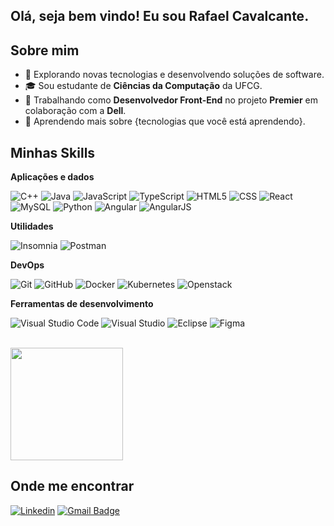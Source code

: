 ## Olá, seja bem vindo! Eu sou **Rafael** **Cavalcante**.

## Sobre mim
- 🤔 Explorando novas tecnologias e desenvolvendo soluções de software.
- 🎓  Sou estudante de **Ciências da Computação** da UFCG.
- 💼 Trabalhando como **Desenvolvedor Front-End** no projeto **Premier** em colaboração com a **Dell**.
- 🌱 Aprendendo mais sobre {tecnologias que você está aprendendo}.

## Minhas Skills

**Aplicações e dados**

![C++](https://img.shields.io/badge/-C++-333333?style=flat&logo=C%2B%2B&logoColor=00599C)
![Java](https://img.shields.io/badge/-Java-333333?style=flat&logo=Java&logoColor=007396)
![JavaScript](https://img.shields.io/badge/-JavaScript-333333?style=flat&logo=javascript)
![TypeScript](https://img.shields.io/badge/-TypeScript-333333?style=flat&logo=typescript)
![HTML5](https://img.shields.io/badge/-HTML5-333333?style=flat&logo=HTML5)
![CSS](https://img.shields.io/badge/-CSS-333333?style=flat&logo=CSS3&logoColor=1572B6)
![React](https://img.shields.io/badge/-React-333333?style=flat&logo=react)
![MySQL](https://img.shields.io/badge/-MySQL-333333?style=flat&logo=mysql)
![Python](https://img.shields.io/badge/-Python-333333)
![Angular](https://img.shields.io/badge/-Angular-333333)
![AngularJS](https://img.shields.io/badge/-AngularJS-333333)


**Utilidades**

![Insomnia](https://img.shields.io/badge/-Insomnia-333333?style=flat&logo=insomnia)
![Postman](https://img.shields.io/badge/-Postman-333333?style=flat&logo=postman)

**DevOps**

![Git](https://img.shields.io/badge/-Git-333333?style=flat&logo=git)
![GitHub](https://img.shields.io/badge/-GitHub-333333?style=flat&logo=github)
![Docker](https://img.shields.io/badge/-Docker-333333?style=flat&logo=docker)
![Kubernetes](https://img.shields.io/badge/-Kubernetes-333333?style=flat&logo=kubernetes)
![Openstack](https://img.shields.io/badge/-Openstack-333333?style=flat&logo=openstack)

**Ferramentas de desenvolvimento**

![Visual Studio Code](https://img.shields.io/badge/-Visual%20Studio%20Code-333333?style=flat&logo=visual-studio-code&logoColor=007ACC)
![Visual Studio](https://img.shields.io/badge/-Visual%20Studio-333333?style=flat&logo=visual-studio)
![Eclipse](https://img.shields.io/badge/-Eclipse-333333?style=flat&logo=eclipse-ide&logoColor=2C2255)
![Figma](https://img.shields.io/badge/-Figma-333333?style=flat&logo=figma&logoColor=007ACC)

<br/>

<a href="https://github.com/Rafael81716" title="Perfil Rafael Cavalcante">
  <img height="180em" src="https://github-readme-stats.vercel.app/api?username=Rafael81716&theme=dracula&show_icons=true" />
</a>

## Onde me encontrar

[![Linkedin](https://img.shields.io/badge/-username-blue?style=flat-square&logo=Linkedin&logoColor=white&link=https://www.linkedin.com/in/rafael-cavalcante-9b49a6230/)](https://www.linkedin.com/in/rafael-cavalcante-9b49a6230/)
[![Gmail Badge](https://img.shields.io/badge/-seuemail@email.com-006bed?style=flat-square&logo=Gmail&logoColor=white&link=mailto:rafacavalcante081@gmail.com)](mailto:rafacavalcante081@gmail.com)
